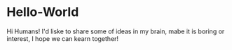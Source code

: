 # Hello-World
Hi Humans!
I'd liske to share some of ideas in my brain, mabe it is boring or interest, I hope we can kearn together!
